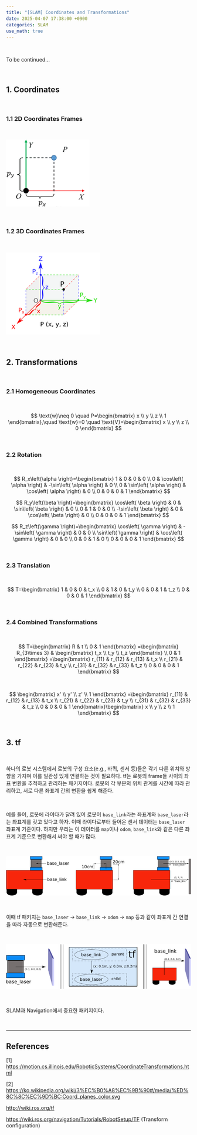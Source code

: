 ```yaml
---
title: "[SLAM] Coordinates and Transformations"
date: 2025-04-07 17:38:00 +0900
categories: SLAM
use_math: true
---
```


<br>

To be continued...

<br>

## 1. Coordinates

<br>

### 1.1 2D Coordinates Frames

<br>

![2D coordinates frame](/assets/img/2025-04-07/2d-coordinates-frame.png)

<br>

### 1.2 3D Coordinates Frames

<br>

![3D coordinates frame](/assets/img/2025-04-07/3d-coordinates-frame.png)

<br>

## 2. Transformations

<br>

### 2.1 Homogeneous Coordinates

<br>

$$
\text{w}\neq 0 \quad P=\begin{bmatrix}
x \\
y \\
z \\
1
\end{bmatrix},\quad \text{w}=0 \quad \text{V}=\begin{bmatrix}
x \\
y \\
z \\
0
\end{bmatrix}
$$

<br>

### 2.2 Rotation

<br>

$$
R_x\left(\alpha  \right)=\begin{bmatrix}
 1 & 0 & 0 & 0 \\
 0 & \cos\left( \alpha \right) & -\sin\left( \alpha \right) & 0 \\
 0 & \sin\left( \alpha \right) & \cos\left( \alpha \right) & 0 \\
 0 & 0 & 0 & 1
\end{bmatrix}
$$

$$
R_y\left(\beta  \right)=\begin{bmatrix}
 \cos\left( \beta \right) & 0 & \sin\left( \beta \right) & 0 \\
 0 & 1 & 0 & 0 \\
 -\sin\left( \beta \right) & 0 & \cos\left( \beta \right) & 0 \\
 0 & 0 & 0 & 1
\end{bmatrix}
$$

$$
R_z\left(\gamma  \right)=\begin{bmatrix}
 \cos\left( \gamma \right) & -\sin\left( \gamma \right) & 0 & 0 \\
 \sin\left( \gamma \right) & \cos\left( \gamma \right) & 0 & 0 \\
 0 & 0 & 1 & 0 \\
 0 & 0 & 0 & 1
\end{bmatrix}
$$

<br>

### 2.3 Translation

<br>

$$
T=\begin{bmatrix}
 1 & 0 & 0 & t_x \\
 0 & 1 & 0 & t_y \\
 0 & 0 & 1 & t_z \\
 0 & 0 & 0 & 1
\end{bmatrix}
$$

<br>

### 2.4 Combined Transformations

<br>

$$
T=\begin{bmatrix}
R & t \\
0 & 1
\end{bmatrix}
=\begin{bmatrix}
R_{3\times 3} & \begin{bmatrix}
t_x \\
t_y \\
t_z
\end{bmatrix} \\
0 & 1
\end{bmatrix}
=\begin{bmatrix}
r_{11} & r_{12} & r_{13} & t_x \\
r_{21} & r_{22} & r_{23} & t_y \\
r_{31} & r_{32} & r_{33} & t_z \\
0 & 0 & 0 & 1
\end{bmatrix}
$$

<br>

$$
\begin{bmatrix}
x' \\
y' \\
z' \\
1
\end{bmatrix}
=\begin{bmatrix}
r_{11} & r_{12} & r_{13} & t_x \\
r_{21} & r_{22} & r_{23} & t_y \\
r_{31} & r_{32} & r_{33} & t_z \\
0 & 0 & 0 & 1
\end{bmatrix}\begin{bmatrix}
x \\
y \\
z \\
1
\end{bmatrix}
$$

<br>

## 3. tf

<br>

하나의 로봇 시스템에서 로봇의 구성 요소(e.g., 바퀴, 센서 등)들은 각기 다른 위치와 방향을 가지며 이를 일관성 있게 연결하는 것이 필요하다. tf는 로봇의 frame들 사이의 좌표 변환을 추적하고 관리하는 패키지이다. 로봇의 각 부분의 위치 관계를 시간에 따라 관리하고, 서로 다른 좌표계 간의 변환을 쉽게 해준다.

<br>

예를 들어, 로봇에 라이다가 달려 있어 로봇이 `base_link`라는 좌표계와 `base_laser`라는 좌표계를 갖고 있다고 하자. 이때 라이다로부터 들어온 센서 데이터는 `base_laser` 좌표계 기준이다. 하지만 우리는 이 데이터를 `map`이나 `odom`, `base_link`와 같은 다른 좌표계 기준으로 변환해서 써야 할 때가 많다.

<br>

![Transform configuration](/assets/img/2025-04-07/transform-configuration-1.png)

<br>

이때 tf 패키지는 `base_laser` → `base_link` → `odom` → `map` 등과 같이 좌표계 간 연결을 따라 자동으로 변환해준다.

<br>

![Transform configuration](/assets/img/2025-04-07/transform-configuration-2.png)

<br>

SLAM과 Navigation에서 중요한 패키지이다.

<br>

---

## References

[1] https://motion.cs.illinois.edu/RoboticSystems/CoordinateTransformations.html

[2] https://ko.wikipedia.org/wiki/3%EC%B0%A8%EC%9B%90#/media/%ED%8C%8C%EC%9D%BC:Coord_planes_color.svg

http://wiki.ros.org/tf

https://wiki.ros.org/navigation/Tutorials/RobotSetup/TF (Transform configuration)

&nbsp;
